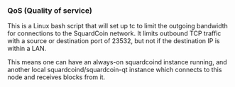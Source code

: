 ### QoS (Quality of service) ###

This is a Linux bash script that will set up tc to limit the outgoing bandwidth for connections to the SquardCoin network. It limits outbound TCP traffic with a source or destination port of 23532, but not if the destination IP is within a LAN.

This means one can have an always-on squardcoind instance running, and another local squardcoind/squardcoin-qt instance which connects to this node and receives blocks from it.
